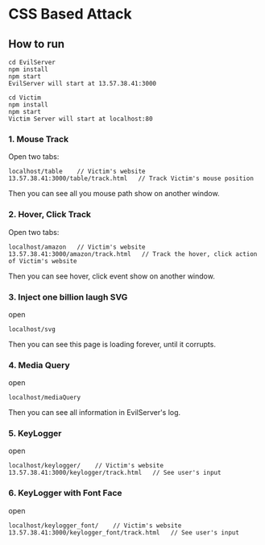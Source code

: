 # CSS Based Attack
## How to run
```
cd EvilServer
npm install
npm start
EvilServer will start at 13.57.38.41:3000

cd Victim
npm install
npm start
Victim Server will start at localhost:80
```
### 1. Mouse Track
Open two tabs: 
```
localhost/table    // Victim's website
13.57.38.41:3000/table/track.html   // Track Victim's mouse position
```
Then you can see all you mouse path show on another window.

### 2. Hover, Click Track 
Open two tabs: 
```
localhost/amazon   // Victim's website
13.57.38.41:3000/amazon/track.html   // Track the hover, click action of Victim's website
```
Then you can see hover, click event show on another window.

### 3. Inject one billion laugh SVG
open
```
localhost/svg
``` 
Then you can see this page is loading forever, until it corrupts.

### 4. Media Query
open
```
localhost/mediaQuery
``` 
Then you can see all information in EvilServer's log.

### 5. KeyLogger
open
```
localhost/keylogger/    // Victim's website
13.57.38.41:3000/keylogger/track.html   // See user's input
```

### 6. KeyLogger with Font Face
open
```
localhost/keylogger_font/    // Victim's website
13.57.38.41:3000/keylogger_font/track.html   // See user's input
```
